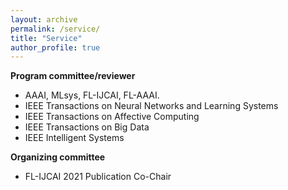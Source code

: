 ```yaml
---
layout: archive
permalink: /service/
title: "Service"
author_profile: true
---
```



**Program committee/reviewer**
* AAAI, MLsys, FL-IJCAI, FL-AAAI.
* IEEE Transactions on Neural Networks and Learning Systems
* IEEE Transactions on Affective Computing
* IEEE Transactions on Big Data
* IEEE Intelligent Systems



**Organizing committee**
* FL-IJCAI 2021 Publication Co-Chair

